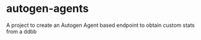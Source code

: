# autogen-agents
A project to create an Autogen Agent based endpoint to obtain custom stats from a ddbb

